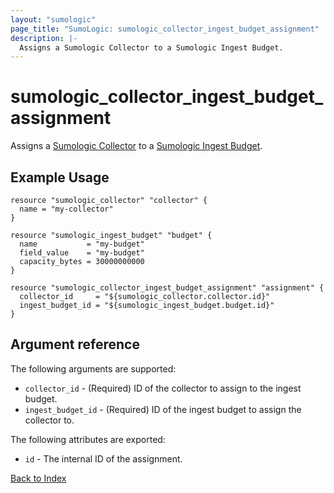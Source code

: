```yaml
---
layout: "sumologic"
page_title: "SumoLogic: sumologic_collector_ingest_budget_assignment"
description: |-
  Assigns a Sumologic Collector to a Sumologic Ingest Budget.
---
```


# sumologic_collector_ingest_budget_assignment
Assigns a [Sumologic Collector][1] to a [Sumologic Ingest Budget][2].

## Example Usage
```hcl
resource "sumologic_collector" "collector" {
  name = "my-collector"
}

resource "sumologic_ingest_budget" "budget" {
  name           = "my-budget"
  field_value    = "my-budget"
  capacity_bytes = 30000000000
}

resource "sumologic_collector_ingest_budget_assignment" "assignment" {
  collector_id     = "${sumologic_collector.collector.id}"
  ingest_budget_id = "${sumologic_ingest_budget.budget.id}"
}
```

## Argument reference

The following arguments are supported:

- `collector_id` - (Required) ID of the collector to assign to the ingest budget.
- `ingest_budget_id` - (Required) ID of the ingest budget to assign the collector to.

The following attributes are exported:

- `id` - The internal ID of the assignment.

[Back to Index][0]

[0]: ../README.md
[1]: https://help.sumologic.com/Send_Data/Hosted_Collectors
[2]: https://help.sumologic.com/Manage/Ingestion-and-Volume/Ingest_Budgets
